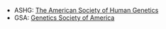 * ASHG: [The American Society of Human Genetics](https://www.ashg.org/)
* GSA: [Genetics Society of America](https://genetics-gsa.org/)
